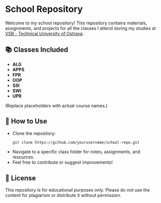 # School Repository

Welcome to my school repository! This repository contains materials, assignments, and projects for all the classes I attend during my studies at [VSB - Technical University of Ostrava](https://www.vsb.cz/en).

## 📚 Classes Included
- **ALG**
- **APPS**
- **FPR**
- **OOP**
- **SSI**
- **SWI**
- **UPR**

(Replace placeholders with actual course names.)

## 🚀 How to Use
- Clone the repository:
  ```bash
  git clone https://github.com/yourusername/school-repo.git
  ```
- Navigate to a specific class folder for notes, assignments, and resources.
- Feel free to contribute or suggest improvements!


## 📜 License
This repository is for educational purposes only. Please do not use the content for plagiarism or distribute it without permission.

